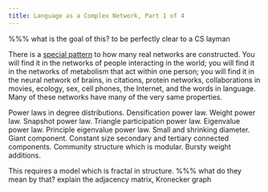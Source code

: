 ```yaml
---
title: Language as a Complex Network, Part 1 of 4
---
```


%%% what is the goal of this? to be perfectly clear to a CS layman

There is a [special pattern](http://arxiv.org/pdf/cond-mat/0106096.pdf) to how many real networks are constructed. You will find it in the networks of people interacting in the world; you will find it in the networks of metabolism that act within one person; you will find it in the neural network of brains, in citations, protein networks, collaborations in movies, ecology, sex, cell phones, the Internet, and the words in language. Many of these networks have many of the very same properties.

Power laws in degree distributions.
Densification power law.
Weight power law.
Snapshot power law.
Triangle participation power law.
Eigenvalue power law.
Principle eigenvalue power law.
Small and shrinking diameter.
Giant component.
Constant size secondary and tertiary connected components.
Community structure which is modular.
Bursty weight additions.

This requires a model which is fractal in structure. %%% what do they mean by that? explain the adjacency matrix, Kronecker graph
